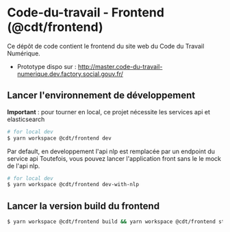 # Code-du-travail - Frontend (@cdt/frontend)

Ce dépôt de code contient le frontend du site web du Code du Travail Numérique.

- Prototype dispo sur : http://master.code-du-travail-numerique.dev.factory.social.gouv.fr/

## Lancer l'environnement de développement

**Important** : pour tourner en local, ce projet nécessite les services api et elasticsearch  

```sh
# for local dev
$ yarn workspace @cdt/frontend dev
```
Par default, en developpement l'api nlp est remplacée par un endpoint du service api
Toutefois, vous pouvez lancer l'application front sans le le mock de l'api nlp.

```sh
# for local dev
$ yarn workspace @cdt/frontend dev-with-nlp
```

## Lancer la version build du frontend

```sh
$ yarn workspace @cdt/frontend build && yarn workspace @cdt/frontend start
```
